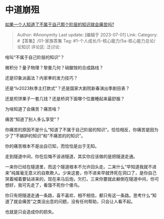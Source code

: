 # 中道崩殂
[如果一个人知道了不属于自己那个阶层的知识就会痛苦吗?](https://www.zhihu.com/question/574047474/answer/3072613807)

> Author: #Anonymity
> Last update: [编辑于 2023-07-01]
> Link:
> Category: #【答集】/01-家族答集
> Tag: #1-个人成长/5-核心能力/5a-核心能力总论/论知识
> 评论区:
> 泛讨论:

啥叫“不属于自己阶层的知识”？

微积分？量子物理？黎曼几何？硝酸铵的合成路线？

还是印象派画法？内家拳的发力技巧？

还是“lv2023秋季主打款式”？还是国家大剧院新春演出季剧目表？

还是煎饼果子一套几钱？还是桥洞下面哪个位置睡起来最舒服？

为啥知道了会痛苦？痛苦啥？

痛苦“知道了别人多么享受”？

你痛苦的原因不是什么“知道了不属于自己阶层的知识”。恰恰相反，你痛苦是因为少了“不嫉妒的知识”和“不痛苦的的知识”。

你的痛苦根本不是出自已知，而恰恰是出于无知。

走到隧道中间，你在后悔不该进隧道，其实你应该做的是把隧道走通。

一来你已经在隧道里，而这个隧道根本不允许回头走。二来什么“早知道我就不进来”纯属毫无意义的自欺欺人。少来这套，你不进来早就馋死在洞口了，是你自己哭着喊着要钻进来的，现在来马后炮，欠打。三来你要就此躺倒在隧道中间，你可想好，我可先走了，看饿不死你个傻鸟。

你只有把隧道走通一条路，喜不喜欢、相不相信，都只有这一条路。思考什么“知道了就会痛苦”之类没出息的问题，没有任何帮助，只会让人看不起。

也就是只会造成你的损失。
